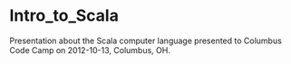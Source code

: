 Intro_to_Scala
==============

Presentation about the Scala computer language presented to Columbus
Code Camp on 2012-10-13, Columbus, OH.
